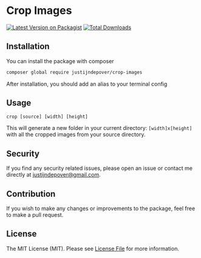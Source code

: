 # Crop Images

[![Latest Version on Packagist](https://img.shields.io/packagist/v/justijndepover/crop-images.svg?style=flat-square)](https://packagist.org/packages/justijndepover/crop-images)
[![Total Downloads](https://img.shields.io/packagist/dt/justijndepover/crop-images.svg?style=flat-square)](https://packagist.org/packages/justijndepover/crop-images)

## Installation
You can install the package with composer
```sh
composer global require justijndepover/crop-images
```

After installation, you should add an alias to your terminal config

## Usage
```
crop [source] [width] [height]
```

This will generate a new folder in your current directory: `[width]x[height]` with all the cropped images from your source directory.

## Security
If you find any security related issues, please open an issue or contact me directly at [justijndepover@gmail.com](justijndepover@gmail.com).

## Contribution
If you wish to make any changes or improvements to the package, feel free to make a pull request.

## License
The MIT License (MIT). Please see [License File](LICENSE.md) for more information.